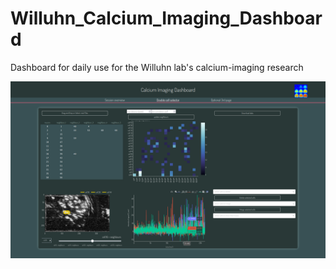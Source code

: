 # Willuhn_Calcium_Imaging_Dashboard
Dashboard for daily use for the Willuhn lab's calcium-imaging research


![dashboard](./Screenshot_dashboard.png)
